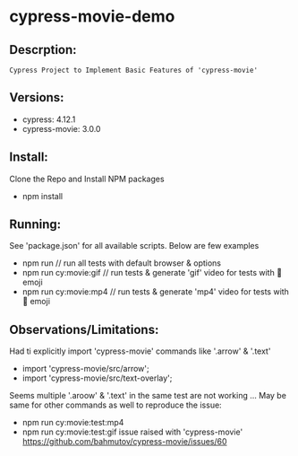 # cypress-movie-demo

## Descrption:
    Cypress Project to Implement Basic Features of 'cypress-movie'

## Versions:
- cypress: 4.12.1
- cypress-movie: 3.0.0

## Install:
Clone the Repo and Install NPM packages
- npm install

## Running:
See 'package.json' for all available scripts. Below are few examples
- npm run                   // run all tests with default browser & options
- npm run cy:movie:gif      // run tests & generate 'gif' video for tests with 🎥 emoji
- npm run cy:movie:mp4      // run tests & generate 'mp4' video for tests with 🎥 emoji

## Observations/Limitations:
Had ti explicitly import 'cypress-movie' commands like '.arrow' & '.text'
- import 'cypress-movie/src/arrow';
- import 'cypress-movie/src/text-overlay';

Seems multiple '.aroow' & '.text' in the same test are not working ... May be same for other commands as well
    to reproduce the issue:
- npm run cy:movie:test:mp4
- npm run cy:movie:test:gif
issue raised with 'cypress-movie'
https://github.com/bahmutov/cypress-movie/issues/60